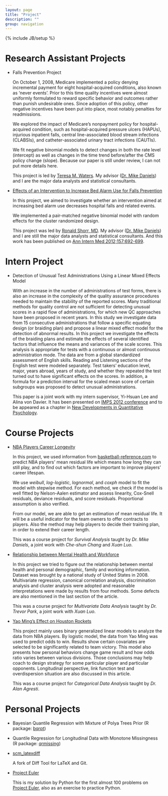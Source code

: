 ```yaml
---
layout: page
title: "Project"
description: ""
group: navigation
---
```

{% include JB/setup %}

# Research Assistant Projects

- Falls Prevention Project

	On October 1, 2008, Medicare implemented a policy denying incremental payment for eight hospital-acquired conditions, also known as ‘never events’. Prior to this time quality incentives were almost uniformly formulated to reward specific behavior and outcomes rather than punish undesirable ones. Since adoption of this policy, other negative incentives have been put into place, most notably penalties for readmissions.

	We explored the impact of Medicare’s nonpayment policy for hospital-acquired condition, such as hospital-acquired pressure ulcers (HAPUs), injurious inpatient falls,  central line-associated blood stream infections (CLABSIs), and catheter-associated urinary tract infections (CAUTIs).

	We fit negative binomial models to detect changes in both the rate level (intercept) as well as changes in the time trend before/after the CMS policy change (slope). Because our paper is still under review, I can not put more details here.

	This project is led by [Teresa M. Waters][teresa]. My advisor ([Dr. Mike Daniels][mike]) and I are the major data analysts and statistical consultants.

- [Effects of an Intervention to Increase Bed Alarm Use for Falls Prevention](http://annals.org/article.aspx?articleid=1392191)

	In this project, we aimed to investigate whether an intervention aimed at increasing bed alarm use decreases hospital falls and related events.

	We implemented a pair-matched negative binomial model with random effects for the cluster randomized design.

	This project was led by [Ronald Shorr, MD][ron]. My advisor ([Dr. Mike Daniels][mike]) and I are still the major data analysts and statistical consultants. And this work has been published on [Ann Intern Med 2012;157:692-699](http://annals.org/article.aspx?articleid=1392191).

# Intern Project

- Detection of Unusual Test Administrations Using a Linear Mixed Effects Model

	With an increase in the number of administrations of test forms, there is also an increase in the complexity of the quality assurance procedures needed to maintain the stability of the reported scores. Many traditional methods for quality control are not sufficient for detecting unusual scores in a rapid flow of administrations, for which new QC approaches have been proposed in recent years. In this study we investigate data from 15 consecutive administrations that follow a specific equating design (or braiding plan) and propose a linear mixed effect model for the detection of abnormal results. In this project we investigate the effects of the braiding plans and estimate the effects of several identified factors that influence the means and variances of the scale scores. This analysis is appropriate for tests with a continuous or almost continuous administration mode. The data are from a global standardized assessment of English skills. Reading and Listening sections of the English test were modeled separately. Test takers’ education level, major, years abroad, years of study, and whether they repeated the test turned out to have significant effects on the scores. In addition, a formula for a prediction interval for the scaled mean score of certain subgroups was proposed to detect unusual administrations.

	This paper is a joint work with my intern supervisor, Yi-Hsuan Lee and Alina von Davier. It has been presented on [IMPS 2012 conference](http://conferences.unl.edu/upcoming-programs/international-meeting-of-psychometric-society.aspx) and to be appeared as a chapter in [New Developments in Quantitative Psychology](http://www.springer.com/statistics/social+sciences+%26+law/book/978-1-4614-9347-1).

# Course Projects

- [NBA Players Career Longevity](survival-report.pdf)

	In this project, we used information from [basketball-reference.com](http://www.basketball-reference.com/) to predict NBA players' mean residual life which means how long they can still play, and to find out which factors are important to improve players’ career lifespan.

	We use *weibull*, *log-logistic*, *lognormal*, and *coxph* model to fit the model with stepwise method. For each method, we check if the model is well fitted by Nelson-Aalen estimator and assess linearity, Cox-Snell residuals, deviance residuals, and score residuals. Proportional assumption is also verified.

	From our model, we are able to get an estimation of mean residual life. It will be a useful indicator for the team owners to offer contracts to players. Also the method may help players to decide their training plan, in order to extend their career length.

	This was a course project for *Survival Analysis* taught by *Dr. Mike Daniels*, a joint work with *Che-shun Chang* and *Xuan Luo*.

- [Relationship between Mental Health and Workforce](multi-report.pdf)

	In this project we tried to figure out the relationship between mental health and personal demographic, family and working information. Dataset was brought by a national study of United States in 2008. Multivariate regression, canonical correlation analysis, discrimination analysis and cluster analysis were adopted and reasonable interpretations were made by results from four methods. Some defects are also mentioned in the last section of the article.

	This was a course project for *Multivariate Data Analysis* taught by *Dr. Trevor Park*, a joint work with *Xuan Luo*.

- [Yao Ming’s Effect on Houston Rockets](cda-report.pdf)

	This project mainly uses binary generalized linear models to analyze the data from NBA players. By logistic model, the data from Yao Ming was used to predict odds to win. Results show certain covariates are selected to be significantly related to team victory. This model also presents how personal behaviors change game result and how odds ratio varies between various divisions. Those conclusions may help coach to design strategy for some particular player and particular opponents. Longitudinal perspective, link function test and overdispersion situation are also discussed in this article.

	This was a course project for *Categorical Data Analysis* taught by *Dr. Alan Agresti*.

# Personal Projects

- Bayesian Quantile Regression with Mixture of Polya Trees Prior (R package: [bqrpt](https://github.com/liuminzhao/bqrpt.git))

- Quantile Regression for Longitudinal Data with Monotone Missingness (R package: [qrmissing](https://github.com/liuminzhao/qrmissing))

- [scm_latexdiff](scm-latexdiff.html)

	A fork of Diff Tool for LaTeX and Git.

- [Project Euler](https://github.com/liuminzhao/eulerproject)

	This is my solution by Python for the first almost 100 problems on [Project Euler](http://projecteuler.net/),  also as an exercise to practice Python.

[teresa]: https://academic.uthsc.edu/faculty/facepage.php?netID=twaters1&personnel_id=132640
[mike]: http://www.sbs.utexas.edu/mjdaniels/index.html
[ron]: https://ufhealth.org/ronald-shorr
